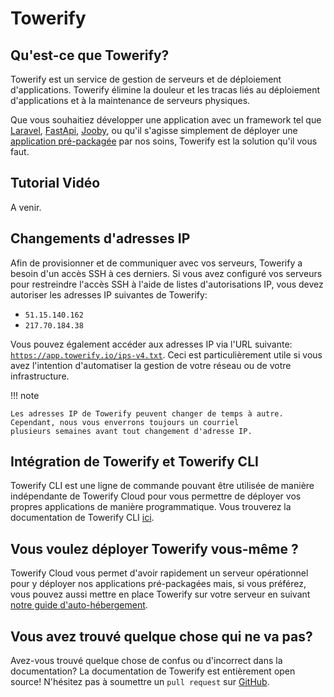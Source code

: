 # Towerify

## Qu'est-ce que Towerify?

Towerify est un service de gestion de serveurs et de déploiement d'applications. Towerify élimine la douleur et les
tracas liés au déploiement d'applications et à la maintenance de serveurs physiques.

Que vous souhaitiez développer une application avec un framework tel que [Laravel](https://laravel.com/),
[FastApi](https://fastapi.tiangolo.com/), [Jooby](https://jooby.io/), ou qu'il s'agisse simplement de déployer une
[application pré-packagée](cloud/catalog.md) par nos soins, Towerify est la solution qu'il vous faut.

## Tutorial Vidéo

A venir.

## Changements d'adresses IP

Afin de provisionner et de communiquer avec vos serveurs, Towerify a besoin d'un accès SSH à ces derniers. Si vous avez
configuré vos serveurs pour restreindre l'accès SSH à l'aide de listes d'autorisations IP, vous devez autoriser les
adresses IP suivantes de Towerify:

- `51.15.140.162`
- `217.70.184.38`

Vous pouvez également accéder aux adresses IP via l'URL
suivante: [`https://app.towerify.io/ips-v4.txt`](https://app.towerify.io/ips-v4.txt). Ceci est particulièrement utile si
vous avez l'intention d'automatiser la gestion de votre réseau ou de votre infrastructure.

!!! note

    Les adresses IP de Towerify peuvent changer de temps à autre. Cependant, nous vous enverrons toujours un courriel 
    plusieurs semaines avant tout changement d'adresse IP.

## Intégration de Towerify et Towerify CLI

Towerify CLI est une ligne de commande pouvant être utilisée de manière indépendante de Towerify Cloud pour vous
permettre de déployer vos propres applications de manière programmatique. Vous trouverez la documentation de Towerify
CLI [ici](cli/index.md).

## Vous voulez déployer Towerify vous-même ?

Towerify Cloud vous permet d'avoir rapidement un serveur opérationnel pour y déployer nos applications pré-packagées
mais, si vous préférez, vous pouvez aussi mettre en place Towerify sur votre serveur en suivant 
[notre guide d'auto-hébergement](self-hosting.md).

## Vous avez trouvé quelque chose qui ne va pas?

Avez-vous trouvé quelque chose de confus ou d'incorrect dans la documentation? La documentation de Towerify est
entièrement open source! N'hésitez pas à soumettre un `pull request`
sur [GitHub](https://github.com/computablefacts/towerify-docs/tree/develop).